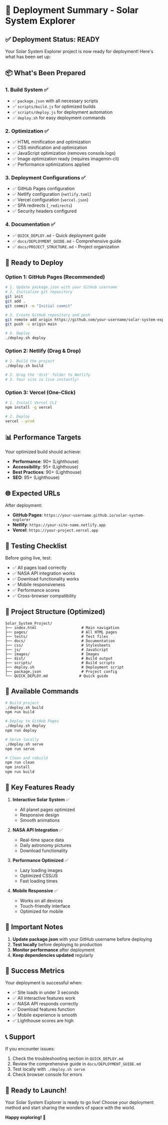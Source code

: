 # 🚀 Deployment Summary - Solar System Explorer

## ✅ Deployment Status: READY

Your Solar System Explorer project is now ready for deployment! Here's what has been set up:

## 📦 What's Been Prepared

### 1. **Build System** ✅
- ✅ `package.json` with all necessary scripts
- ✅ `scripts/build.js` for optimized builds
- ✅ `scripts/deploy.js` for deployment automation
- ✅ `deploy.sh` for easy deployment commands

### 2. **Optimization** ✅
- ✅ HTML minification and optimization
- ✅ CSS minification and optimization
- ✅ JavaScript optimization (removes console.logs)
- ✅ Image optimization ready (requires imagemin-cli)
- ✅ Performance optimizations applied

### 3. **Deployment Configurations** ✅
- ✅ GitHub Pages configuration
- ✅ Netlify configuration (`netlify.toml`)
- ✅ Vercel configuration (`vercel.json`)
- ✅ SPA redirects (`_redirects`)
- ✅ Security headers configured

### 4. **Documentation** ✅
- ✅ `QUICK_DEPLOY.md` - Quick deployment guide
- ✅ `docs/DEPLOYMENT_GUIDE.md` - Comprehensive guide
- ✅ `docs/PROJECT_STRUCTURE.md` - Project organization

## 🚀 Ready to Deploy

### Option 1: GitHub Pages (Recommended)
```bash
# 1. Update package.json with your GitHub username
# 2. Initialize git repository
git init
git add .
git commit -m "Initial commit"

# 3. Create GitHub repository and push
git remote add origin https://github.com/your-username/solar-system-explorer.git
git push -u origin main

# 4. Deploy
./deploy.sh deploy
```

### Option 2: Netlify (Drag & Drop)
```bash
# 1. Build the project
./deploy.sh build

# 2. Drag the 'dist' folder to Netlify
# 3. Your site is live instantly!
```

### Option 3: Vercel (One-Click)
```bash
# 1. Install Vercel CLI
npm install -g vercel

# 2. Deploy
vercel --prod
```

## 📊 Performance Targets

Your optimized build should achieve:
- **Performance**: 90+ (Lighthouse)
- **Accessibility**: 95+ (Lighthouse)
- **Best Practices**: 90+ (Lighthouse)
- **SEO**: 95+ (Lighthouse)

## 🌐 Expected URLs

After deployment:
- **GitHub Pages**: `https://your-username.github.io/solar-system-explorer`
- **Netlify**: `https://your-site-name.netlify.app`
- **Vercel**: `https://your-project.vercel.app`

## 🧪 Testing Checklist

Before going live, test:
- ✅ All pages load correctly
- ✅ NASA API integration works
- ✅ Download functionality works
- ✅ Mobile responsiveness
- ✅ Performance scores
- ✅ Cross-browser compatibility

## 📁 Project Structure (Optimized)

```
Solar_System_Project/
├── index.html                    # Main navigation
├── pages/                        # All HTML pages
├── tests/                        # Test files
├── docs/                         # Documentation
├── css/                          # Stylesheets
├── js/                           # JavaScript
├── images/                       # Images
├── dist/                         # Build output
├── scripts/                      # Build scripts
├── deploy.sh                     # Deployment script
├── package.json                  # Project config
└── QUICK_DEPLOY.md              # Quick guide
```

## 🔧 Available Commands

```bash
# Build project
./deploy.sh build
npm run build

# Deploy to GitHub Pages
./deploy.sh deploy
npm run deploy

# Serve locally
./deploy.sh serve
npm run serve

# Clean and rebuild
npm run clean
npm install
npm run build
```

## 🎯 Key Features Ready

1. **Interactive Solar System** ✅
   - All planet pages optimized
   - Responsive design
   - Smooth animations

2. **NASA API Integration** ✅
   - Real-time space data
   - Daily astronomy pictures
   - Download functionality

3. **Performance Optimized** ✅
   - Lazy loading images
   - Optimized CSS/JS
   - Fast loading times

4. **Mobile Responsive** ✅
   - Works on all devices
   - Touch-friendly interface
   - Optimized for mobile

## 🚨 Important Notes

1. **Update package.json** with your GitHub username before deploying
2. **Test locally** before deploying to production
3. **Monitor performance** after deployment
4. **Keep dependencies updated** regularly

## 🎉 Success Metrics

Your deployment is successful when:
- ✅ Site loads in under 3 seconds
- ✅ All interactive features work
- ✅ NASA API responds correctly
- ✅ Download features function
- ✅ Mobile experience is smooth
- ✅ Lighthouse scores are high

## 📞 Support

If you encounter issues:
1. Check the troubleshooting section in `QUICK_DEPLOY.md`
2. Review the comprehensive guide in `docs/DEPLOYMENT_GUIDE.md`
3. Test locally with `./deploy.sh serve`
4. Check browser console for errors

## 🚀 Ready to Launch!

Your Solar System Explorer is ready to go live! Choose your deployment method and start sharing the wonders of space with the world.

**Happy exploring! 🌌** 